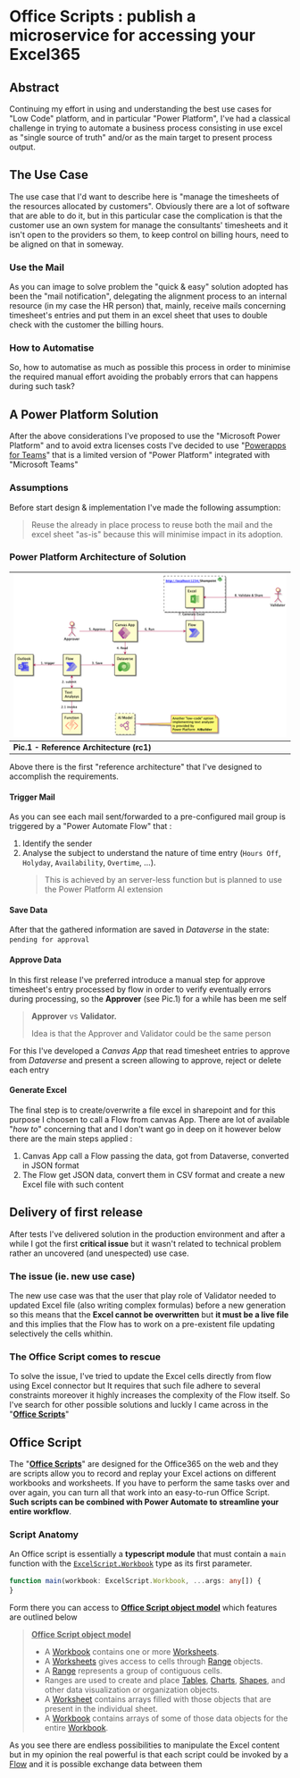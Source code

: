 # Office Scripts : publish a microservice for accessing your Excel365

## Abstract

Continuing my effort in using and understanding the best use cases for "Low Code" platform, and in particular "Power Platform", I've had a classical challenge in trying to automate a business process consisting in use excel as "single source of truth" and/or as the main target to present process output.

## The Use Case

The use case that I'd want to describe here is "manage the timesheets of the resources allocated by customers".
Obviously there are a lot of software that are able to do it, but in this particular case the complication is that the customer use an own system for manage the consultants' timesheets and it isn't open to the providers so them, to keep control on billing hours, need to be aligned on that in someway.

### Use the Mail

As you can image to solve problem the "quick & easy" solution adopted has been the "mail notification", delegating the alignment process to an internal resource (in my case the HR person) that, mainly, receive mails concerning timesheet's entries and put them in an excel sheet that uses  to double check with the customer the billing hours.

### How to Automatise

So, how to automatise as much as possible this process in order to minimise the required manual effort avoiding the probably errors that can happens during such task?

## A Power Platform Solution

After the above considerations I've proposed to use the "Microsoft Power Platform" and to avoid extra licenses costs I've decided to use "[Powerapps for Teams](https://docs.microsoft.com/en-us/powerapps/teams/overview)" that is a limited version of "Power Platform" integrated with "Microsoft Teams"

### Assumptions


Before start design & implementation I've made the following assumption:
> Reuse the already in place process to reuse both the mail and the excel sheet "as-is" because this will minimise impact in its adoption.

### Power Platform Architecture of Solution

| ![Architecture](../assets/OfficeScript-Transform-Excel365-in-a-microservice/architecture.png)
| ---
| **Pic.1 - Reference Architecture (rc1)**

Above there is the first "reference architecture" that I've designed to accomplish the requirements.

#### Trigger Mail
As you can see each mail sent/forwarded to a pre-configured mail group is triggered by a "Power Automate Flow" that :
 1. Identify the sender
 1. Analyse the subject to understand the nature of time entry (`Hours Off`, `Holyday`, `Availability`, `Overtime`, ...).
    > This is achieved by an server-less function but is planned to use the Power Platform AI extension

#### Save Data
After that the gathered information are saved in _Dataverse_ in the state: `pending for approval`

#### Approve Data
In this first release I've preferred introduce a manual step for approve timesheet's entry processed by flow in order to verify eventually errors during processing, so the **Approver** (see Pic.1) for a while has been me self
> **Approver** vs **Validator.**
>
> Idea is that the Approver and Validator could be the same person

For this I've developed a _Canvas App_ that read timesheet entries to approve from _Dataverse_ and present a screen allowing to approve, reject or delete each entry

#### Generate Excel
The final step is to create/overwrite a file excel in sharepoint and for this purpose I choosen to call a Flow from canvas App. There are lot of available "_how to_" concerning that and I don't want go in deep on it however below there are  the main steps applied :

1. Canvas App call a Flow passing the data, got from Dataverse, converted in JSON format
1. The Flow get JSON data, convert them in CSV format and create a new Excel file with such content

## Delivery of first release

After tests I've delivered solution in the production environment and after a while I got the first **critical issue** but it wasn't related to technical problem rather an uncovered (and unespected) use case.

### The issue (ie. new use case)
The new use case was that the user that play role of Validator needed to updated Excel file (also writing complex formulas) before a new generation so this means that the **Excel cannot be overwritten** but **it must be a live file** and this implies that the Flow has to work on a pre-existent file updating selectively the cells whithin.

### The Office Script comes to rescue

To solve the issue, I've tried to update the Excel cells directly from flow using Excel connector but It requires that such file adhere to several constraints moreover it highly increases the complexity of the Flow itself.
So I've search for other possible solutions and luckly I came across in the "**[Office Scripts][OS]**"

## Office Script

The "**[Office Scripts][OSD]**" are designed for the Office365 on the web and they are scripts allow you to record and replay your Excel actions on different workbooks and worksheets. If you have to perform the same tasks over and over again, you can turn all that work into an easy-to-run Office Script. **Such scripts can be combined with Power Automate to streamline your entire workflow**.

### Script Anatomy

An Office script is essentially a **typescript module** that must contain a `main` function with the [`ExcelScript.Workbook`][WB] type as its first parameter.

```typescript
function main(workbook: ExcelScript.Workbook, ...args: any[]) {
}
```

Form there you can access to **[Office Script object model][OM]** which features are outlined below

> **<u>Office Script object model</u>**
> * A [Workbook][WB] contains one or more [Worksheets][WS].
> * A [Worksheets][WS] gives access to cells through [Range][RG] objects.
> * A [Range][RG] represents a group of contiguous cells.
> * Ranges are used to create and place [Tables][TB], [Charts][CH], [Shapes][SP], and other data visualization or organization objects.
> * A [Worksheet][WS] contains arrays filled with those objects that are present in the individual sheet.
> * A [Workbook][WB] contains arrays of some of those data objects for the entire [Workbook][WB].

As you see there are endless possibilities to manipulate the Excel content but in my opinion the real powerful is that each script could be invoked by a [Flow][FLW] and it is possible exchange data between them

[FLW]: https://docs.microsoft.com/en-gb/power-automate/getting-started
[OS]: https://docs.microsoft.com/en-us/office/dev/scripts/overview/excel
[OSD]: https://docs.microsoft.com/en-us/office/dev/scripts/overview/excel
[OM]: https://docs.microsoft.com/en-us/javascript/api/office-scripts/overview?view=office-scripts#common-classes
[WB]: https://docs.microsoft.com/en-us/javascript/api/office-scripts/excelscript/excelscript.workbook
[WS]: https://docs.microsoft.com/en-us/javascript/api/office-scripts/excelscript/excelscript.worksheet
[RG]: https://docs.microsoft.com/en-us/javascript/api/office-scripts/excelscript/excelscript.range
[TB]: https://docs.microsoft.com/en-us/javascript/api/office-scripts/excelscript/excelscript.table
[CH]: https://docs.microsoft.com/en-us/javascript/api/office-scripts/excelscript/excelscript.chart
[SP]: https://docs.microsoft.com/en-us/javascript/api/office-scripts/excelscript/excelscript.shape
